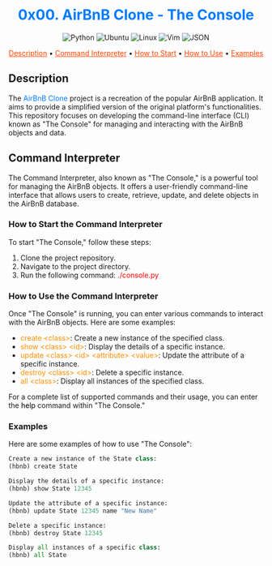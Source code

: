 <h1 align="center" style="color: #007BFF;">0x00. AirBnB Clone - The Console</h1>

<p align="center">
  <img alt="Python" src="https://img.shields.io/badge/Python-3.7%2B-blue">
  <img alt="Ubuntu" src="https://img.shields.io/badge/Ubuntu-18.04-orange">
  <img alt="Linux" src="https://img.shields.io/badge/Linux-Debian-red">
  <img alt="Vim" src="https://img.shields.io/badge/Vim-8.2%2B-brightgreen">
  <img alt="JSON" src="https://img.shields.io/badge/JSON-Lightweight-yellow">
</p>

<p align="center">
  <a href="#description" style="color: #FF4500;">Description</a> •
  <a href="#command-interpreter" style="color: #FF4500;">Command Interpreter</a> •
  <a href="#how-to-start-the-command-interpreter" style="color: #FF4500;">How to Start</a> •
  <a href="#how-to-use-the-command-interpreter" style="color: #FF4500;">How to Use</a> •
  <a href="#examples" style="color: #FF4500;">Examples</a>
</p>

## Description

The <span style="color: #007BFF;">AirBnB Clone</span> project is a recreation of the popular AirBnB application. It aims to provide a simplified version of the original platform's functionalities. This repository focuses on developing the command-line interface (CLI) known as "The Console" for managing and interacting with the AirBnB objects and data.

## Command Interpreter

The Command Interpreter, also known as "The Console," is a powerful tool for managing the AirBnB objects. It offers a user-friendly command-line interface that allows users to create, retrieve, update, and delete objects in the AirBnB database.

### How to Start the Command Interpreter

To start "The Console," follow these steps:

1. Clone the project repository.
2. Navigate to the project directory.
3. Run the following command: <span style="color: #FF0000;">./console.py</span>

### How to Use the Command Interpreter

Once "The Console" is running, you can enter various commands to interact with the AirBnB objects. Here are some examples:

- <span style="color: #FF8C00;">create &lt;class&gt;</span>: Create a new instance of the specified class.
- <span style="color: #FF8C00;">show &lt;class&gt; &lt;id&gt;</span>: Display the details of a specific instance.
- <span style="color: #FF8C00;">update &lt;class&gt; &lt;id&gt; &lt;attribute&gt; &lt;value&gt;</span>: Update the attribute of a specific instance.
- <span style="color: #FF8C00;">destroy &lt;class&gt; &lt;id&gt;</span>: Delete a specific instance.
- <span style="color: #FF8C00;">all &lt;class&gt;</span>: Display all instances of the specified class.

For a complete list of supported commands and their usage, you can enter the <span style="color: #000000;">help</span> command within "The Console."

### Examples

Here are some examples of how to use "The Console":
   ```python
Create a new instance of the State class:
   (hbnb) create State
   ```
```python
Display the details of a specific instance:
(hbnb) show State 12345
```
```python
Update the attribute of a specific instance:
(hbnb) update State 12345 name "New Name"
```
```python
Delete a specific instance:
(hbnb) destroy State 12345
```
```python
Display all instances of a specific class:
(hbnb) all State
```
